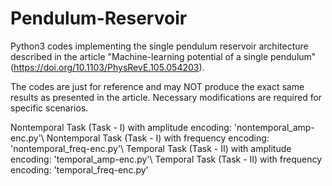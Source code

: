 # Pendulum-Reservoir

Python3 codes implementing the single pendulum reservoir architecture described in the article "Machine-learning potential of a single pendulum" (https://doi.org/10.1103/PhysRevE.105.054203).

The codes are just for reference and may NOT produce the exact same results as presented in the article.
Necessary modifications are required for specific scenarios.


Nontemporal Task (Task - I) with amplitude encoding: 'nontemporal_amp-enc.py'\\
Nontemporal Task (Task - I) with frequency encoding: 'nontemporal_freq-enc.py'\\
Temporal Task (Task - II) with amplitude encoding: 'temporal_amp-enc.py'\\
Temporal Task (Task - II) with frequency encoding: 'temporal_freq-enc.py'
